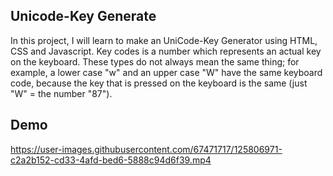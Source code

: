 ## Unicode-Key Generate

In this project, I will learn to make an UniCode-Key Generator using HTML, CSS and Javascript. Key codes is a number which represents an actual key on the keyboard.
These types do not always mean the same thing; for example, a lower case "w" and an upper case "W" have the same keyboard code, because the key that is pressed on 
the keyboard is the same (just "W" = the number "87").

## Demo

https://user-images.githubusercontent.com/67471717/125806971-c2a2b152-cd33-4afd-bed6-5888c94d6f39.mp4

